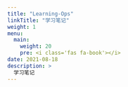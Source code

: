 ```yaml
---
title: "Learning-Ops"
linkTitle: "学习笔记"
weight: 1
menu:
  main:
    weight: 20
    pre: <i class='fas fa-book'></i>
date: 2021-08-18
description: >
  学习笔记
---
```





